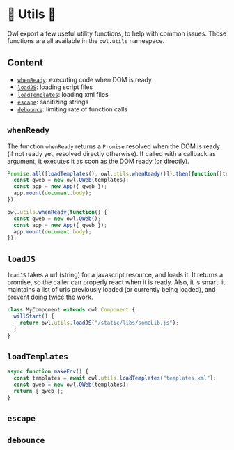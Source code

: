 # 🦉 Utils 🦉

Owl export a few useful utility functions, to help with common issues. Those
functions are all available in the `owl.utils` namespace.

## Content

- [`whenReady`](#whenready): executing code when DOM is ready
- [`loadJS`](#loadjs): loading script files
- [`loadTemplates`](#loadtemplates): loading xml files
- [`escape`](#escape): sanitizing strings
- [`debounce`](#debounce): limiting rate of function calls

## `whenReady`

The function `whenReady` returns a `Promise` resolved when the DOM is ready (if
not ready yet, resolved directly otherwise). If called with a callback as
argument, it executes it as soon as the DOM ready (or directly).

```js
Promise.all([loadTemplates(), owl.utils.whenReady()]).then(function([templates]) {
  const qweb = new owl.QWeb(templates);
  const app = new App({ qweb });
  app.mount(document.body);
});
```

```js
owl.utils.whenReady(function() {
  const qweb = new owl.QWeb();
  const app = new App({ qweb });
  app.mount(document.body);
});
```

## `loadJS`

`loadJS` takes a url (string) for a javascript resource, and loads it. It returns
a promise, so the caller can properly react when it is ready. Also, it is smart:
it maintains a list of urls previously loaded (or currently being loaded), and
prevent doing twice the work.

```js
class MyComponent extends owl.Component {
  willStart() {
    return owl.utils.loadJS("/static/libs/someLib.js");
  }
}
```

## `loadTemplates`

```js
async function makeEnv() {
  const templates = await owl.utils.loadTemplates("templates.xml");
  const qweb = new owl.QWeb(templates);
  return { qweb };
}
```

## `escape`

## `debounce`
